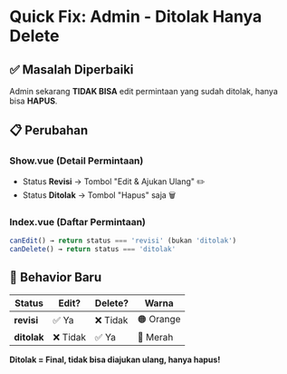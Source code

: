 # Quick Fix: Admin - Ditolak Hanya Delete

## ✅ Masalah Diperbaiki
Admin sekarang **TIDAK BISA** edit permintaan yang sudah ditolak, hanya bisa **HAPUS**.

## 📋 Perubahan

### Show.vue (Detail Permintaan)
- Status **Revisi** → Tombol "Edit & Ajukan Ulang" ✏️
- Status **Ditolak** → Tombol "Hapus" saja 🗑️

### Index.vue (Daftar Permintaan)
```javascript
canEdit() → return status === 'revisi' (bukan 'ditolak')
canDelete() → return status === 'ditolak'
```

## 🎯 Behavior Baru

| Status | Edit? | Delete? | Warna |
|--------|-------|---------|-------|
| **revisi** | ✅ Ya | ❌ Tidak | 🟠 Orange |
| **ditolak** | ❌ Tidak | ✅ Ya | 🔴 Merah |

**Ditolak = Final, tidak bisa diajukan ulang, hanya hapus!**
